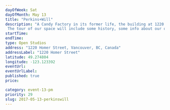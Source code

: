 ```yaml
---
dayOfWeek: Sat
dayOfMonth: May 13
title: "Perkins+Will"
description: "A Candy Factory in its former life, the building at 1220 Homer St has been converted to become our working studio. We are a multidisciplinary design firm, specializing in Architectural, Interior, Urban, and Industrial Design. We’re driven by sustainability, innovation and design excellence. The tour of our space will include some history, some info about our office today and our design practice."
startTime: 
endTime: 
type: Open Studios
address: "1220 Homer Street, Vancouver, BC, Canada"
addressLabel: "1220 Homer Street"
latitude: 49.274804
longitude: -123.123392
eventUrl: 
eventUrlLabel: 
published: true
price: 

category: event-13-pm
priority: 29
slug: 2017-05-13-perkinswill
---
```

